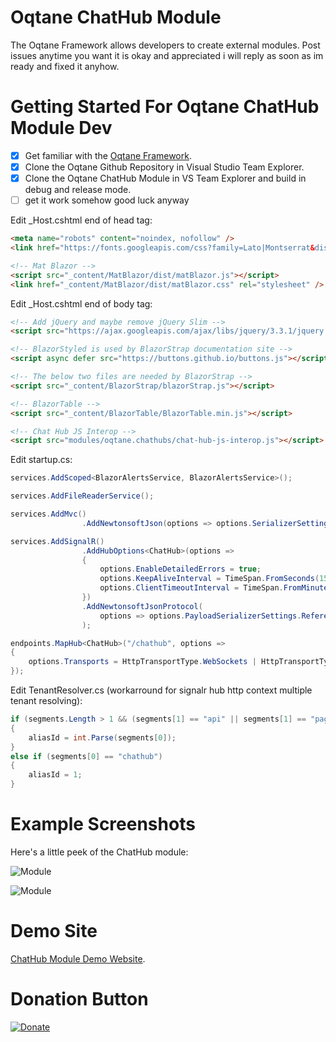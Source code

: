 # Oqtane ChatHub Module

The Oqtane Framework allows developers to create external modules. Post issues anytime you want it is okay and appreciated i will reply as soon as im ready and fixed it anyhow. 

# Getting Started For Oqtane ChatHub Module Dev

- [x] Get familiar with the [Oqtane Framework](https://github.com/oqtane/oqtane.framework).
- [x] Clone the Oqtane Github Repository in Visual Studio Team Explorer.
- [x] Clone the Oqtane ChatHub Module in VS Team Explorer and build in debug and release mode.
- [ ] get it work somehow good luck anyway

Edit _Host.cshtml end of head tag:
```HTML
<meta name="robots" content="noindex, nofollow" />
<link href="https://fonts.googleapis.com/css?family=Lato|Montserrat&display=swap" rel="stylesheet" />

<!-- Mat Blazor -->
<script src="_content/MatBlazor/dist/matBlazor.js"></script>
<link href="_content/MatBlazor/dist/matBlazor.css" rel="stylesheet" />
```

Edit _Host.cshtml end of body tag:
```HTML
<!-- Add jQuery and maybe remove jQuery Slim -->
<script src="https://ajax.googleapis.com/ajax/libs/jquery/3.3.1/jquery.min.js"></script>

<!-- BlazorStyled is used by BlazorStrap documentation site -->
<script async defer src="https://buttons.github.io/buttons.js"></script>

<!-- The below two files are needed by BlazorStrap -->
<script src="_content/BlazorStrap/blazorStrap.js"></script>

<!-- BlazorTable -->
<script src="_content/BlazorTable/BlazorTable.min.js"></script>

<!-- Chat Hub JS Interop -->
<script src="modules/oqtane.chathubs/chat-hub-js-interop.js"></script>
```

Edit startup.cs:
```C#
services.AddScoped<BlazorAlertsService, BlazorAlertsService>();

services.AddFileReaderService();

services.AddMvc()
                .AddNewtonsoftJson(options => options.SerializerSettings.ReferenceLoopHandling = ReferenceLoopHandling.Ignore);

services.AddSignalR()
                .AddHubOptions<ChatHub>(options =>
                {
                    options.EnableDetailedErrors = true;
                    options.KeepAliveInterval = TimeSpan.FromSeconds(15);
                    options.ClientTimeoutInterval = TimeSpan.FromMinutes(60);
                })
                .AddNewtonsoftJsonProtocol(
                    options => options.PayloadSerializerSettings.ReferenceLoopHandling = ReferenceLoopHandling.Ignore
                );

endpoints.MapHub<ChatHub>("/chathub", options =>
{
	options.Transports = HttpTransportType.WebSockets | HttpTransportType.LongPolling;
});
```
			
Edit TenantResolver.cs (workarround for signalr hub http context multiple tenant resolving):
```C#
if (segments.Length > 1 && (segments[1] == "api" || segments[1] == "pages") && segments[0] != "~")
{
	aliasId = int.Parse(segments[0]);
}
else if (segments[0] == "chathub")
{
	aliasId = 1;
}
```

# Example Screenshots

Here's a little peek of the ChatHub module:

![Module](https://github.com/boredanyway/oqtane.chathubs/blob/master/screenshot1.png?raw=true "Module")

![Module](https://github.com/boredanyway/oqtane.chathubs/blob/master/screenshot2.png?raw=true "Module")

# Demo Site

[ChatHub Module Demo Website](https://anyways.tv/).

# Donation Button

[![Donate](https://img.shields.io/badge/Donate-PayPal-green.svg)](https://www.paypal.com/cgi-bin/webscr?cmd=_s-xclick&hosted_button_id=DZVSWXB4L2GWA)
